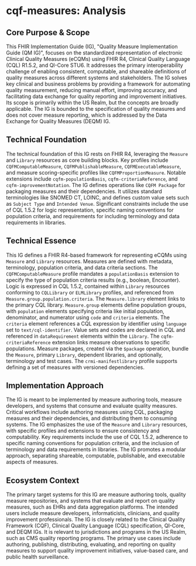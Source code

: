 # cqf-measures: Analysis

## Core Purpose & Scope

This FHIR Implementation Guide (IG), "Quality Measure Implementation Guide (QM IG)", focuses on the standardized representation of electronic Clinical Quality Measures (eCQMs) using FHIR R4, Clinical Quality Language (CQL) R1.5.2, and QI-Core STU6. It addresses the primary interoperability challenge of enabling consistent, computable, and shareable definitions of quality measures across different systems and stakeholders. The IG solves key clinical and business problems by providing a framework for automating quality measurement, reducing manual effort, improving accuracy, and facilitating data exchange for quality reporting and improvement initiatives. Its scope is primarily within the US Realm, but the concepts are broadly applicable. The IG is bounded to the specification of quality measures and does not cover measure reporting, which is addressed by the Data Exchange for Quality Measures (DEQM) IG.

## Technical Foundation

The technical foundation of this IG rests on FHIR R4, leveraging the `Measure` and `Library` resources as core building blocks. Key profiles include `CQFMComputableMeasure`, `CQFMPublishableMeasure`, `CQFMExecutableMeasure`, and measure scoring-specific profiles like `CQFMProportionMeasure`. Notable extensions include `cqfm-populationBasis`, `cqfm-criteriaReference`, and `cqfm-improvementNotation`. The IG defines operations like `CQFM Package` for packaging measures and their dependencies. It utilizes standard terminologies like SNOMED CT, LOINC, and defines custom value sets such as `Subject Type` and `Intended Venue`. Significant constraints include the use of CQL 1.5.2 for logic representation, specific naming conventions for population criteria, and requirements for including terminology and data requirements in libraries.

## Technical Essence

This IG defines a FHIR R4-based framework for representing eCQMs using `Measure` and `Library` resources. Measures are defined with metadata, terminology, population criteria, and data criteria sections. The `CQFMComputableMeasure` profile mandates a `populationBasis` extension to specify the type of population criteria results (e.g., boolean, Encounter).  Logic is expressed in CQL 1.5.2, contained within `Library` resources conforming to `CQLLibrary` or `ELMLibrary` profiles, and referenced from `Measure.group.population.criteria`.  The `Measure.library` element links to the primary CQL library.  `Measure.group` elements define population groups, with `population` elements specifying criteria like initial population, denominator, and numerator using `code` and `criteria` elements. The `criteria` element references a CQL expression by identifier using `language` set to `text/cql-identifier`.  Value sets and codes are declared in CQL and referenced in `dataRequirement` elements within the `Library`.  The `cqfm-criteriaReference` extension links measure observations to specific populations.  Measure packages, created via the `$package` operation, bundle the `Measure`, primary `Library`, dependent libraries, and optionally, terminology and test cases.  The `crmi-manifestlibrary` profile supports defining a set of measures with versioned dependencies.

## Implementation Approach

The IG is meant to be implemented by measure authoring tools, measure developers, and systems that consume and evaluate quality measures. Critical workflows include authoring measures using CQL, packaging measures and their dependencies, and distributing them to consuming systems. The IG emphasizes the use of the `Measure` and `Library` resources, with specific profiles and extensions to ensure consistency and computability. Key requirements include the use of CQL 1.5.2, adherence to specific naming conventions for population criteria, and the inclusion of terminology and data requirements in libraries. The IG promotes a modular approach, separating shareable, computable, publishable, and executable aspects of measures.

## Ecosystem Context

The primary target systems for this IG are measure authoring tools, quality measure repositories, and systems that evaluate and report on quality measures, such as EHRs and data aggregation platforms. The intended users include measure developers, informaticists, clinicians, and quality improvement professionals. The IG is closely related to the Clinical Quality Framework (CQF), Clinical Quality Language (CQL) specification, QI-Core, and DEQM IGs. It is relevant to jurisdictions and programs in the US Realm, such as CMS quality reporting programs. The primary use cases include authoring, publishing, distributing, evaluating, and reporting on quality measures to support quality improvement initiatives, value-based care, and public health surveillance.
